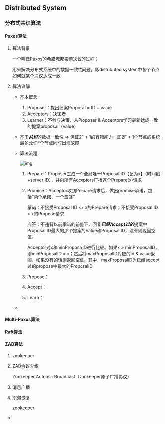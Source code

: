 ## Distributed System

### 分布式共识算法

#### Paxos算法

1. 算法背景

   一个叫做Paxos的希腊城邦投票决议的过程；

   用来解决分布式系统中的数据一致性问题，即distributed system中各个节点如何就某个决议达成一致

2. 算法详解

   - 基本概念

     1. Proposer：提出议案Proposal = ID + value
     2. Acceptors：决策者
     3. Learner：不参与决策，从Proposer & Acceptors学习最新达成一致的提案proposal（value）

   - 基于***共识***的数据一致性 => 保证2F + 1的容错能力，即2F + 1个节点的系统最多允许F个节点同时出现故障

   - 算法流程

     ![img](https://pic2.zhimg.com/v2-a6cd35d4045134b703f9d125b1ce9671_r.jpg)

     1. Prepare：Proposer生成一个全局唯一Proposal ID【记为x】（时间戳+server ID），并向所有Acceptors广播这个Prepare(x)请求

     2. Promise：Acceptor收到Prepare请求后，做出promise承诺，包括“两个承诺、一个应答”

        承诺：不接受Proposal ID <= x的Prepare请求；不接受Proposal ID < x的Propose请求

        应答：不违背以前承诺的前提下，回复***已经Accept过的***提案中Proposal ID最大的那个提案的Value和Proposal ID，没有则返回空值。

        Acceptor对x和minProposalID进行比较。如果x > minProposalID，则minProposalID = x；然后将maxProposalID对应的id & value返回，如果没有的话则返回空值。其中，maxProposalID为已经accept过的propose中最大的ProposalID

     1. Propose：
     2. Accept：
     3. Learn：

   - 

#### Multi-Paxos算法

#### Raft算法

#### ZAB算法

1. zookeeper

   

2. ZAB协议介绍


   Zookeeper Automic Broadcast（zookeeper原子广播协议）

3. 消息广播

4. 崩溃恢复

   zookeeper

5. 

























